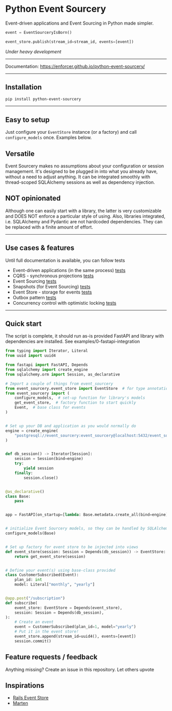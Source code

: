 
# Python Event Sourcery

Event-driven applications and Event Sourcing in Python made simpler.

```python
event = EventSourceryIsBorn()

event_store.publish(stream_id=stream_id, events=[event])
```

_Under heavy development_

---

Documentation: https://enforcer.github.io/python-event-sourcery/

---

## Installation

```bash
pip install python-event-sourcery
```

---

## Easy to setup
Just configure your `EventStore` instance (or a factory) and call `configure_models` once. Examples below.

## Versatile
Event Sourcery makes no assumptions about your configuration or session management. It's designed to be plugged in into what you already have, without a need to adjust anything. It can be integrated smoothly with thread-scoped SQLAlchemy sessions as well as dependency injection.

## NOT opinionated
Although one can easily start with a library, the latter is very customizable and DOES NOT enforce a particular style of using. Also, libraries integrated, i.e. SQLAlchemy and Pydantic are not hardcoded dependencies. They can be replaced with a finite amount of effort.

---

## Use cases & features
Until full documentation is available, you can follow tests

- Event-driven applications (in the same process) [tests](https://github.com/Enforcer/python-event-sourcery/blob/main/tests/event_store/test_subscriptions.py)
- CQRS - synchronous projections [tests](https://github.com/Enforcer/python-event-sourcery/blob/main/tests/event_store/test_subscriptions.py#L50)
- Event Sourcing [tests](https://github.com/Enforcer/python-event-sourcery/blob/main/tests/repository/test_aggregate_context_manager.py)
- Snapshots (for Event Sourcing) [tests](https://github.com/Enforcer/python-event-sourcery/blob/main/tests/event_store/test_snapshots.py)
- Event Store - storage for events [tests](https://github.com/Enforcer/python-event-sourcery/blob/main/tests/event_store/test_save_retrieval.py)
- Outbox pattern [tests](https://github.com/Enforcer/python-event-sourcery/blob/main/tests/outbox/test_outbox.py)
- Concurrency control with optimistic locking [tests](https://github.com/Enforcer/python-event-sourcery/blob/main/tests/event_store/test_concurrency_control.py)

---

## Quick start

The script is complete, it should run as-is provided FastAPI and library with dependencies are installed.
See examples/0-fastapi-integration

```python
from typing import Iterator, Literal
from uuid import uuid4

from fastapi import FastAPI, Depends
from sqlalchemy import create_engine
from sqlalchemy.orm import Session, as_declarative

# Import a couple of things from event_sourcery
from event_sourcery.event_store import EventStore  # for type annotations
from event_sourcery import (
    configure_models,  # set-up function for library's models
    get_event_store,  # factory function to start quickly
    Event,  # base class for events
)


# Set up your DB and application as you would normally do
engine = create_engine(
    "postgresql://event_sourcery:event_sourcery@localhost:5432/event_sourcery"
)


def db_session() -> Iterator[Session]:
    session = Session(bind=engine)
    try:
        yield session
    finally:
        session.close()


@as_declarative()
class Base:
    pass


app = FastAPI(on_startup=[lambda: Base.metadata.create_all(bind=engine)])


# initialize Event Sourcery models, so they can be handled by SQLAlchemy and e.g. alembic
configure_models(Base)


# Set up factory for event store to be injected into views
def event_store(session: Session = Depends(db_session)) -> EventStore:
    return get_event_store(session)


# Define your event(s) using base-class provided
class CustomerSubscribed(Event):
    plan_id: int
    model: Literal["monthly", "yearly"]


@app.post("/subscription")
def subscribe(
    event_store: EventStore = Depends(event_store),
    session: Session = Depends(db_session),
):
    # Create an event
    event = CustomerSubscribed(plan_id=1, model="yearly")
    # Put it in the event store!
    event_store.append(stream_id=uuid4(), events=[event])
    session.commit()

```

## Feature requests / feedback

Anything missing? Create an issue in this repository. Let others upvote 

## Inspirations
- [Rails Event Store](https://railseventstore.org/)
- [Marten](https://martendb.io/)
